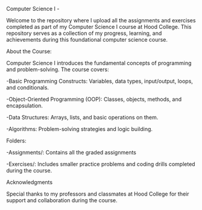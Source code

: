 Computer Science I - 

Welcome to the repository where I upload all the assignments and exercises completed as part of my Computer Science I course at Hood College. This repository serves as a collection of my progress, learning, and achievements during this foundational computer science course.

About the Course:

Computer Science I introduces the fundamental concepts of programming and problem-solving. The course covers:

-Basic Programming Constructs: Variables, data types, input/output, loops, and conditionals.

-Object-Oriented Programming (OOP): Classes, objects, methods, and encapsulation.

-Data Structures: Arrays, lists, and basic operations on them.

-Algorithms: Problem-solving strategies and logic building.



Folders:

-Assignments/: Contains all the graded assignments

-Exercises/: Includes smaller practice problems and coding drills completed during the course.



Acknowledgments

Special thanks to my professors and classmates at Hood College for their support and collaboration during the course. 
